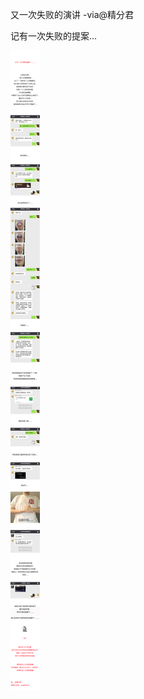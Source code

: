 又一次失败的演讲 -via@精分君

记有一次失败的提案...

![46a0a473b45b402cb0d6c7dc78f6b6bb.jpg](https://raw.githubusercontent.com/wxlzmt/cdn1/master/ext/qw/groups/30056/46a0a473b45b402cb0d6c7dc78f6b6bb.jpg)
